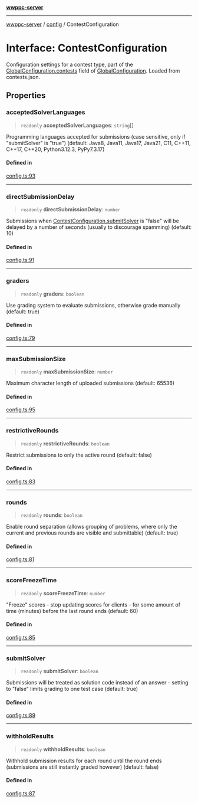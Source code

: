 [**wwppc-server**](../../README.md)

***

[wwppc-server](../../modules.md) / [config](../README.md) / ContestConfiguration

# Interface: ContestConfiguration

Configuration settings for a contest type, part of the [GlobalConfiguration.contests](GlobalConfiguration.md#contests) field of [GlobalConfiguration](GlobalConfiguration.md). Loaded from contests.json.

## Properties

### acceptedSolverLanguages

> `readonly` **acceptedSolverLanguages**: `string`[]

Programming languages accepted for submissions (case sensitive, only if "submitSolver" is "true") (default: Java8, Java11, Java17, Java21, C11, C++11, C++17, C++20, Python3.12.3, PyPy7.3.17)

#### Defined in

[config.ts:93](https://github.com/WWPPC/WWPPC-server/blob/240fd8d39aa7a9e87385634bffd25137bc757d0a/src/config.ts#L93)

***

### directSubmissionDelay

> `readonly` **directSubmissionDelay**: `number`

Submissions when [ContestConfiguration.submitSolver](ContestConfiguration.md#submitsolver) is "false" will be delayed by a number of seconds (usually to discourage spamming) (default: 10)

#### Defined in

[config.ts:91](https://github.com/WWPPC/WWPPC-server/blob/240fd8d39aa7a9e87385634bffd25137bc757d0a/src/config.ts#L91)

***

### graders

> `readonly` **graders**: `boolean`

Use grading system to evaluate submissions, otherwise grade manually (default: true)

#### Defined in

[config.ts:79](https://github.com/WWPPC/WWPPC-server/blob/240fd8d39aa7a9e87385634bffd25137bc757d0a/src/config.ts#L79)

***

### maxSubmissionSize

> `readonly` **maxSubmissionSize**: `number`

Maximum character length of uploaded submissions (default: 65536)

#### Defined in

[config.ts:95](https://github.com/WWPPC/WWPPC-server/blob/240fd8d39aa7a9e87385634bffd25137bc757d0a/src/config.ts#L95)

***

### restrictiveRounds

> `readonly` **restrictiveRounds**: `boolean`

Restrict submissions to only the active round (default: false)

#### Defined in

[config.ts:83](https://github.com/WWPPC/WWPPC-server/blob/240fd8d39aa7a9e87385634bffd25137bc757d0a/src/config.ts#L83)

***

### rounds

> `readonly` **rounds**: `boolean`

Enable round separation (allows grouping of problems, where only the current and previous rounds are visible and submittable) (default: true)

#### Defined in

[config.ts:81](https://github.com/WWPPC/WWPPC-server/blob/240fd8d39aa7a9e87385634bffd25137bc757d0a/src/config.ts#L81)

***

### scoreFreezeTime

> `readonly` **scoreFreezeTime**: `number`

"Freeze" scores - stop updating scores for clients - for some amount of time (minutes) before the last round ends (default: 60)

#### Defined in

[config.ts:85](https://github.com/WWPPC/WWPPC-server/blob/240fd8d39aa7a9e87385634bffd25137bc757d0a/src/config.ts#L85)

***

### submitSolver

> `readonly` **submitSolver**: `boolean`

Submissions will be treated as solution code instead of an answer - setting to "false" limits grading to one test case (default: true)

#### Defined in

[config.ts:89](https://github.com/WWPPC/WWPPC-server/blob/240fd8d39aa7a9e87385634bffd25137bc757d0a/src/config.ts#L89)

***

### withholdResults

> `readonly` **withholdResults**: `boolean`

Withhold submission results for each round until the round ends (submissions are still instantly graded however) (default: false)

#### Defined in

[config.ts:87](https://github.com/WWPPC/WWPPC-server/blob/240fd8d39aa7a9e87385634bffd25137bc757d0a/src/config.ts#L87)
